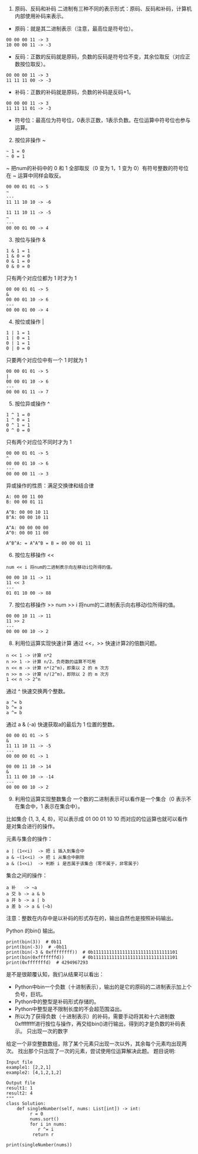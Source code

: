 1. 原码、反码和补码
二进制有三种不同的表示形式：原码、反码和补码，计算机内部使用补码来表示。

* 原码：就是其二进制表示（注意，最高位是符号位）。
```
00 00 00 11 -> 3
10 00 00 11 -> -3
```
* 反码：正数的反码就是原码，负数的反码是符号位不变，其余位取反（对应正数按位取反）。
```
00 00 00 11 -> 3
11 11 11 00 -> -3
```
* 补码：正数的补码就是原码，负数的补码是反码+1。
```
00 00 00 11 -> 3
11 11 11 01 -> -3
```
* 符号位：最高位为符号位，0表示正数，1表示负数。在位运算中符号位也参与运算。

2. 按位非操作 ~
```
~ 1 = 0
~ 0 = 1
```
~ 把num的补码中的 0 和 1 全部取反（0 变为 1，1 变为 0）有符号整数的符号位在 ~ 运算中同样会取反。

```
00 00 01 01 -> 5
~
---
11 11 10 10 -> -6

11 11 10 11 -> -5
~
---
00 00 01 00 -> 4
```

3. 按位与操作 &
```
1 & 1 = 1
1 & 0 = 0
0 & 1 = 0
0 & 0 = 0
```
只有两个对应位都为 1 时才为 1
```
00 00 01 01 -> 5
&
00 00 01 10 -> 6
---
00 00 01 00 -> 4
```
4. 按位或操作 |
```
1 | 1 = 1
1 | 0 = 1
0 | 1 = 1
0 | 0 = 0
```
只要两个对应位中有一个 1 时就为 1
```
00 00 01 01 -> 5
|
00 00 01 10 -> 6
---
00 00 01 11 -> 7
```
5. 按位异或操作 ^
```
1 ^ 1 = 0
1 ^ 0 = 1
0 ^ 1 = 1
0 ^ 0 = 0
```
只有两个对应位不同时才为 1
```
00 00 01 01 -> 5
^
00 00 01 10 -> 6
---
00 00 00 11 -> 3
```
异或操作的性质：满足交换律和结合律
```
A: 00 00 11 00
B: 00 00 01 11

A^B: 00 00 10 11
B^A: 00 00 10 11

A^A: 00 00 00 00
A^0: 00 00 11 00

A^B^A: = A^A^B = B = 00 00 01 11
```
6. 按位左移操作 <<
```
num << i 将num的二进制表示向左移动i位所得的值。

00 00 10 11 -> 11
11 << 3
---
01 01 10 00 -> 88 
```
7. 按位右移操作 >>
num >> i 将num的二进制表示向右移动i位所得的值。
```
00 00 10 11 -> 11
11 >> 2
---
00 00 00 10 -> 2 
```
8. 利用位运算实现快速计算
通过 <<，>> 快速计算2的倍数问题。
```
n << 1 -> 计算 n*2
n >> 1 -> 计算 n/2，负奇数的运算不可用
n << m -> 计算 n*(2^m)，即乘以 2 的 m 次方
n >> m -> 计算 n/(2^m)，即除以 2 的 m 次方
1 << n -> 2^n
```
通过 ^ 快速交换两个整数。
```
a ^= b
b ^= a
a ^= b
```
通过 a & (-a) 快速获取a的最后为 1 位置的整数。
```
00 00 01 01 -> 5
&
11 11 10 11 -> -5
---
00 00 00 01 -> 1

00 00 11 10 -> 14
&
11 11 00 10 -> -14
---
00 00 00 10 -> 2
```
9. 利用位运算实现整数集合
一个数的二进制表示可以看作是一个集合（0 表示不在集合中，1 表示在集合中）。

比如集合 {1, 3, 4, 8}，可以表示成 01 00 01 10 10 而对应的位运算也就可以看作是对集合进行的操作。

元素与集合的操作：
```
a | (1<<i)  -> 把 i 插入到集合中
a & ~(1<<i) -> 把 i 从集合中删除
a & (1<<i)  -> 判断 i 是否属于该集合（零不属于，非零属于）
```
集合之间的操作：
```
a 补   -> ~a
a 交 b -> a & b
a 并 b -> a | b
a 差 b -> a & (~b)
```
注意：整数在内存中是以补码的形式存在的，输出自然也是按照补码输出。

Python 的bin() 输出。
```
print(bin(3))  # 0b11
print(bin(-3))  # -0b11
print(bin(-3 & 0xffffffff))  # 0b11111111111111111111111111111101
print(bin(0xfffffffd))       # 0b11111111111111111111111111111101
print(0xfffffffd)  # 4294967293
```
是不是很颠覆认知，我们从结果可以看出：
* Python中bin一个负数（十进制表示），输出的是它的原码的二进制表示加上个负号，巨坑。
* Python中的整型是补码形式存储的。
* Python中整型是不限制长度的不会超范围溢出。
* 所以为了获得负数（十进制表示）的补码，需要手动将其和十六进制数0xffffffff进行按位与操作，再交给bin()进行输出，得到的才是负数的补码表示。
 只出现一次的数字
 
给定一个非空整数数组，除了某个元素只出现一次以外，其余每个元素均出现两次。
找出那个只出现了一次的元素，尝试使用位运算解决此题。
题目说明:
```
Input file
example1: [2,2,1]
example2: [4,1,2,1,2]

Output file
result1: 1
result2: 4
"""
class Solution:
    def singleNumber(self, nums: List[int]) -> int:
         r = 0
         nums.sort()
         for i in nums:
            r ^= i
          return r
          
print(singleNumber(nums))
```
